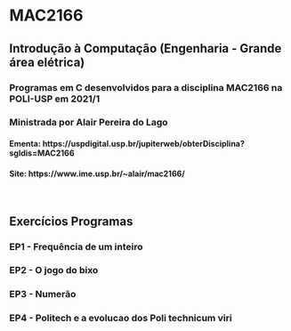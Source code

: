 # MAC2166
<h2>Introdução à Computação (Engenharia - Grande área elétrica)</h2>

<h3>Programas em C desenvolvidos para a disciplina MAC2166 na POLI-USP em 2021/1</h3>
<h3>Ministrada por Alair Pereira do Lago</h3>
<h4>Ementa: https://uspdigital.usp.br/jupiterweb/obterDisciplina?sgldis=MAC2166</h4>
<h4>Site: https://www.ime.usp.br/~alair/mac2166/</h4>
<br>

<h2>Exercícios Programas</h2>
<h3>EP1 - Frequência de um inteiro</h3>
<h3>EP2 - O jogo do bixo</h3>
<h3>EP3 - Numerão</h3>
<h3>EP4 - Politech e a evolucao dos Poli technicum viri</h3>
